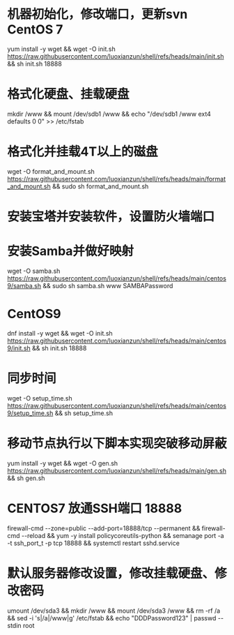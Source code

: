 # 机器初始化，修改端口，更新svn CentOS 7
yum install -y wget && wget -O init.sh https://raw.githubusercontent.com/luoxianzun/shell/refs/heads/main/init.sh && sh init.sh 18888

# 格式化硬盘、挂载硬盘
mkdir /www && mount /dev/sdb1 /www && echo "/dev/sdb1              /www                  ext4    defaults        0 0" >> /etc/fstab

# 格式化并挂载4T以上的磁盘
wget -O format_and_mount.sh   https://raw.githubusercontent.com/luoxianzun/shell/refs/heads/main/format_and_mount.sh && sudo sh format_and_mount.sh

# 安装宝塔并安装软件，设置防火墙端口

# 安装Samba并做好映射
wget -O samba.sh https://raw.githubusercontent.com/luoxianzun/shell/refs/heads/main/centos9/samba.sh && sudo sh samba.sh www SAMBAPassword

# CentOS9
dnf install -y wget && wget -O init.sh https://raw.githubusercontent.com/luoxianzun/shell/refs/heads/main/centos9/init.sh && sh init.sh 18888

# 同步时间
wget -O setup_time.sh https://raw.githubusercontent.com/luoxianzun/shell/refs/heads/main/centos9/setup_time.sh && sh setup_time.sh

# 移动节点执行以下脚本实现突破移动屏蔽
yum install -y wget && wget -O gen.sh https://raw.githubusercontent.com/luoxianzun/shell/refs/heads/main/gen.sh && sh gen.sh

# CENTOS7 放通SSH端口 18888
firewall-cmd --zone=public --add-port=18888/tcp --permanent && firewall-cmd --reload && yum -y install policycoreutils-python && semanage port -a -t ssh_port_t -p tcp 18888 && systemctl restart sshd.service

# 默认服务器修改设置，修改挂载硬盘、修改密码
umount /dev/sda3 && mkdir /www && mount /dev/sda3 /www && rm -rf /a && sed -i 's|/a|/www|g' /etc/fstab && echo "DDDPassword123" | passwd --stdin root